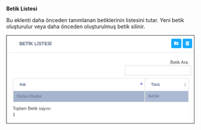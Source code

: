 **Betik Listesi**

Bu eklenti daha önceden tanımlanan betiklerinin listesini tutar. Yeni betik oluşturulur veya daha önceden oluşturulmuş betik silinir. 

![Betik Listesi](../images/betik/betik_listesi.png)

<link href=/lider2.0/assets/style.css rel=stylesheet></link>
